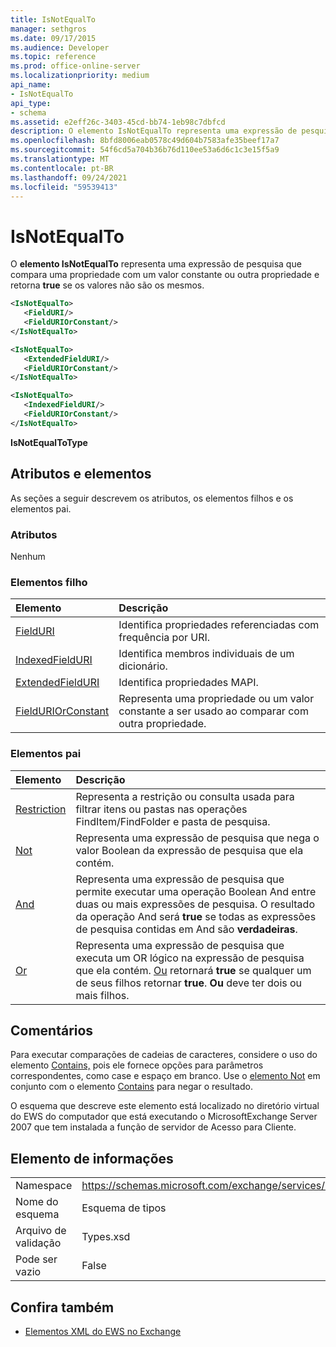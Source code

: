 ```yaml
---
title: IsNotEqualTo
manager: sethgros
ms.date: 09/17/2015
ms.audience: Developer
ms.topic: reference
ms.prod: office-online-server
ms.localizationpriority: medium
api_name:
- IsNotEqualTo
api_type:
- schema
ms.assetid: e2eff26c-3403-45cd-bb74-1eb98c7dbfcd
description: O elemento IsNotEqualTo representa uma expressão de pesquisa que compara uma propriedade com um valor constante ou outra propriedade e retorna true se os valores não são os mesmos.
ms.openlocfilehash: 8bfd8006eab0578c49d604b7583afe35beef17a7
ms.sourcegitcommit: 54f6cd5a704b36b76d110ee53a6d6c1c3e15f5a9
ms.translationtype: MT
ms.contentlocale: pt-BR
ms.lasthandoff: 09/24/2021
ms.locfileid: "59539413"
---
```

# <a name="isnotequalto"></a>IsNotEqualTo

O **elemento IsNotEqualTo** representa uma expressão de pesquisa que compara uma propriedade com um valor constante ou outra propriedade e retorna **true** se os valores não são os mesmos. 
  
```xml
<IsNotEqualTo>
   <FieldURI/>
   <FieldURIOrConstant/>
</IsNotEqualTo>
```

```xml
<IsNotEqualTo>
   <ExtendedFieldURI/> 
   <FieldURIOrConstant/>
</IsNotEqualTo>
```

```xml
<IsNotEqualTo>
   <IndexedFieldURI/>
   <FieldURIOrConstant/>
</IsNotEqualTo>
```

**IsNotEqualToType**

## <a name="attributes-and-elements"></a>Atributos e elementos

As seções a seguir descrevem os atributos, os elementos filhos e os elementos pai.
  
### <a name="attributes"></a>Atributos

Nenhum
  
### <a name="child-elements"></a>Elementos filho

|**Elemento**|**Descrição**|
|:-----|:-----|
|[FieldURI](fielduri.md) <br/> |Identifica propriedades referenciadas com frequência por URI.  <br/> |
|[IndexedFieldURI](indexedfielduri.md) <br/> |Identifica membros individuais de um dicionário.  <br/> |
|[ExtendedFieldURI](extendedfielduri.md) <br/> |Identifica propriedades MAPI.  <br/> |
|[FieldURIOrConstant](fielduriorconstant.md) <br/> |Representa uma propriedade ou um valor constante a ser usado ao comparar com outra propriedade.  <br/> |
   
### <a name="parent-elements"></a>Elementos pai

|**Elemento**|**Descrição**|
|:-----|:-----|
|[Restriction](restriction.md) <br/> |Representa a restrição ou consulta usada para filtrar itens ou pastas nas operações FindItem/FindFolder e pasta de pesquisa.  <br/> |
|[Not](not.md) <br/> |Representa uma expressão de pesquisa que nega o valor Boolean da expressão de pesquisa que ela contém.  <br/> |
|[And](and.md) <br/> |Representa uma expressão de pesquisa que permite executar uma operação Boolean And entre duas ou mais expressões de pesquisa. O resultado da operação And será **true** se todas as expressões de pesquisa contidas em And são **verdadeiras**.  <br/> |
|[Or](or.md) <br/> |Representa uma expressão de pesquisa que executa um OR lógico na expressão de pesquisa que ela contém. [Ou](or.md) retornará **true** se qualquer um de seus filhos retornar **true**. **Ou** deve ter dois ou mais filhos.  <br/> |
   
## <a name="remarks"></a>Comentários

Para executar comparações de cadeias de caracteres, considere o uso do elemento [Contains,](contains.md) pois ele fornece opções para parâmetros correspondentes, como case e espaço em branco. Use o [elemento Not](not.md) em conjunto com o elemento [Contains](contains.md) para negar o resultado. 
  
O esquema que descreve este elemento está localizado no diretório virtual do EWS do computador que está executando o MicrosoftExchange Server 2007 que tem instalada a função de servidor de Acesso para Cliente.
  
## <a name="element-information"></a>Elemento de informações

|||
|:-----|:-----|
|Namespace  <br/> |https://schemas.microsoft.com/exchange/services/2006/types  <br/> |
|Nome do esquema  <br/> |Esquema de tipos  <br/> |
|Arquivo de validação  <br/> |Types.xsd  <br/> |
|Pode ser vazio  <br/> |False  <br/> |
   
## <a name="see-also"></a>Confira também

- [Elementos XML do EWS no Exchange](ews-xml-elements-in-exchange.md)

